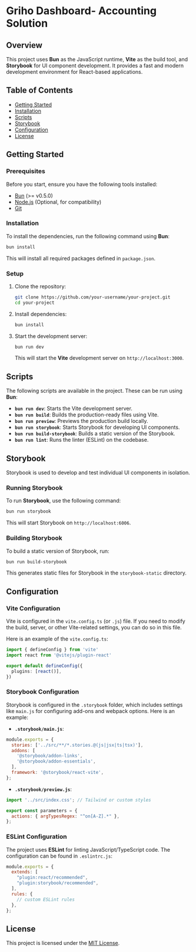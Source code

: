 
# Griho Dashboard- Accounting Solution

## Overview

This project uses **Bun** as the JavaScript runtime, **Vite** as the build tool, and **Storybook** for UI component development. It provides a fast and modern development environment for React-based applications.

## Table of Contents

- [Getting Started](#getting-started)
- [Installation](#installation)
- [Scripts](#scripts)
- [Storybook](#storybook)
- [Configuration](#configuration)
- [License](#license)

## Getting Started

### Prerequisites

Before you start, ensure you have the following tools installed:

- [Bun](https://bun.sh) (>= v0.5.0)
- [Node.js](https://nodejs.org) (Optional, for compatibility)
- [Git](https://git-scm.com)

### Installation

To install the dependencies, run the following command using **Bun**:

```bash
bun install
```

This will install all required packages defined in `package.json`.

### Setup

1. Clone the repository:
   ```bash
   git clone https://github.com/your-username/your-project.git
   cd your-project
   ```

2. Install dependencies:
   ```bash
   bun install
   ```

3. Start the development server:
   ```bash
   bun run dev
   ```

   This will start the **Vite** development server on `http://localhost:3000`.

## Scripts

The following scripts are available in the project. These can be run using **Bun**:

- **`bun run dev`**: Starts the Vite development server.
- **`bun run build`**: Builds the production-ready files using Vite.
- **`bun run preview`**: Previews the production build locally.
- **`bun run storybook`**: Starts Storybook for developing UI components.
- **`bun run build-storybook`**: Builds a static version of the Storybook.
- **`bun run lint`**: Runs the linter (ESLint) on the codebase.

## Storybook

Storybook is used to develop and test individual UI components in isolation.

### Running Storybook

To run **Storybook**, use the following command:

```bash
bun run storybook
```

This will start Storybook on `http://localhost:6006`.

### Building Storybook

To build a static version of Storybook, run:

```bash
bun run build-storybook
```

This generates static files for Storybook in the `storybook-static` directory.

## Configuration

### Vite Configuration

Vite is configured in the `vite.config.ts` (or `.js`) file. If you need to modify the build, server, or other Vite-related settings, you can do so in this file.

Here is an example of the `vite.config.ts`:

```ts
import { defineConfig } from 'vite'
import react from '@vitejs/plugin-react'

export default defineConfig({
  plugins: [react()],
})
```

### Storybook Configuration

Storybook is configured in the `.storybook` folder, which includes settings like `main.js` for configuring add-ons and webpack options. Here is an example:

- **`.storybook/main.js`**:

```js
module.exports = {
  stories: ['../src/**/*.stories.@(js|jsx|ts|tsx)'],
  addons: [
    '@storybook/addon-links',
    '@storybook/addon-essentials',
  ],
  framework: '@storybook/react-vite',
};
```

- **`.storybook/preview.js`**:

```js
import '../src/index.css'; // Tailwind or custom styles

export const parameters = {
  actions: { argTypesRegex: "^on[A-Z].*" },
};
```

### ESLint Configuration

The project uses **ESLint** for linting JavaScript/TypeScript code. The configuration can be found in `.eslintrc.js`:

```js
module.exports = {
  extends: [
    "plugin:react/recommended",
    "plugin:storybook/recommended",
  ],
  rules: {
    // custom ESLint rules
  },
};
```

## License

This project is licensed under the [MIT License](LICENSE).
